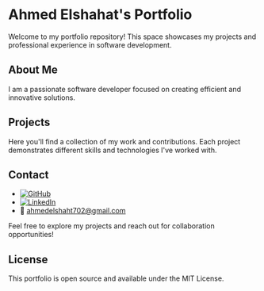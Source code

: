 # Ahmed Elshahat's Portfolio

Welcome to my portfolio repository! This space showcases my projects and professional experience in software development.

## About Me

I am a passionate software developer focused on creating efficient and innovative solutions.

## Projects

Here you'll find a collection of my work and contributions. Each project demonstrates different skills and technologies I've worked with.

## Contact

- [![GitHub](https://img.shields.io/badge/GitHub-181717?style=flat&logo=github&logoColor=white)](https://github.com/ahmed-elshahat-702)
- [![LinkedIn](https://img.shields.io/badge/LinkedIn-0077B5?style=flat&logo=linkedin&logoColor=white)](https://www.linkedin.com/in/ahmed-elshahat-bondok)
- 📧 [ahmedelshaht702@gmail.com](mailto:ahmedelshaht702@gmail.com)

Feel free to explore my projects and reach out for collaboration opportunities!

## License

This portfolio is open source and available under the MIT License.
